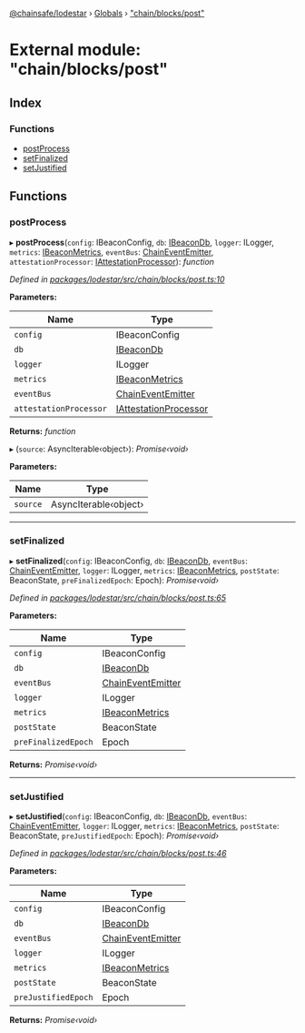 [@chainsafe/lodestar](../README.md) › [Globals](../globals.md) › ["chain/blocks/post"](_chain_blocks_post_.md)

# External module: "chain/blocks/post"

## Index

### Functions

* [postProcess](_chain_blocks_post_.md#postprocess)
* [setFinalized](_chain_blocks_post_.md#setfinalized)
* [setJustified](_chain_blocks_post_.md#setjustified)

## Functions

###  postProcess

▸ **postProcess**(`config`: IBeaconConfig, `db`: [IBeaconDb](../interfaces/_db_api_beacon_interface_.ibeacondb.md), `logger`: ILogger, `metrics`: [IBeaconMetrics](../interfaces/_metrics_interface_.ibeaconmetrics.md), `eventBus`: [ChainEventEmitter](_chain_interface_.md#chaineventemitter), `attestationProcessor`: [IAttestationProcessor](../interfaces/_chain_interface_.iattestationprocessor.md)): *function*

*Defined in [packages/lodestar/src/chain/blocks/post.ts:10](https://github.com/ChainSafe/lodestar/blob/aa20a3bfb/packages/lodestar/src/chain/blocks/post.ts#L10)*

**Parameters:**

Name | Type |
------ | ------ |
`config` | IBeaconConfig |
`db` | [IBeaconDb](../interfaces/_db_api_beacon_interface_.ibeacondb.md) |
`logger` | ILogger |
`metrics` | [IBeaconMetrics](../interfaces/_metrics_interface_.ibeaconmetrics.md) |
`eventBus` | [ChainEventEmitter](_chain_interface_.md#chaineventemitter) |
`attestationProcessor` | [IAttestationProcessor](../interfaces/_chain_interface_.iattestationprocessor.md) |

**Returns:** *function*

▸ (`source`: AsyncIterable‹object›): *Promise‹void›*

**Parameters:**

Name | Type |
------ | ------ |
`source` | AsyncIterable‹object› |

___

###  setFinalized

▸ **setFinalized**(`config`: IBeaconConfig, `db`: [IBeaconDb](../interfaces/_db_api_beacon_interface_.ibeacondb.md), `eventBus`: [ChainEventEmitter](_chain_interface_.md#chaineventemitter), `logger`: ILogger, `metrics`: [IBeaconMetrics](../interfaces/_metrics_interface_.ibeaconmetrics.md), `postState`: BeaconState, `preFinalizedEpoch`: Epoch): *Promise‹void›*

*Defined in [packages/lodestar/src/chain/blocks/post.ts:65](https://github.com/ChainSafe/lodestar/blob/aa20a3bfb/packages/lodestar/src/chain/blocks/post.ts#L65)*

**Parameters:**

Name | Type |
------ | ------ |
`config` | IBeaconConfig |
`db` | [IBeaconDb](../interfaces/_db_api_beacon_interface_.ibeacondb.md) |
`eventBus` | [ChainEventEmitter](_chain_interface_.md#chaineventemitter) |
`logger` | ILogger |
`metrics` | [IBeaconMetrics](../interfaces/_metrics_interface_.ibeaconmetrics.md) |
`postState` | BeaconState |
`preFinalizedEpoch` | Epoch |

**Returns:** *Promise‹void›*

___

###  setJustified

▸ **setJustified**(`config`: IBeaconConfig, `db`: [IBeaconDb](../interfaces/_db_api_beacon_interface_.ibeacondb.md), `eventBus`: [ChainEventEmitter](_chain_interface_.md#chaineventemitter), `logger`: ILogger, `metrics`: [IBeaconMetrics](../interfaces/_metrics_interface_.ibeaconmetrics.md), `postState`: BeaconState, `preJustifiedEpoch`: Epoch): *Promise‹void›*

*Defined in [packages/lodestar/src/chain/blocks/post.ts:46](https://github.com/ChainSafe/lodestar/blob/aa20a3bfb/packages/lodestar/src/chain/blocks/post.ts#L46)*

**Parameters:**

Name | Type |
------ | ------ |
`config` | IBeaconConfig |
`db` | [IBeaconDb](../interfaces/_db_api_beacon_interface_.ibeacondb.md) |
`eventBus` | [ChainEventEmitter](_chain_interface_.md#chaineventemitter) |
`logger` | ILogger |
`metrics` | [IBeaconMetrics](../interfaces/_metrics_interface_.ibeaconmetrics.md) |
`postState` | BeaconState |
`preJustifiedEpoch` | Epoch |

**Returns:** *Promise‹void›*
